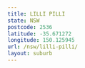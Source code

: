 ```yaml
---
title: LILLI PILLI
state: NSW
postcode: 2536
latitude: -35.671272
longitude: 150.125945
url: /nsw/lilli-pilli/
layout: suburb
---
```

